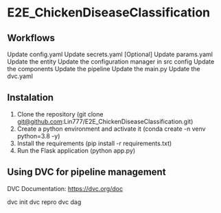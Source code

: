 # E2E_ChickenDiseaseClassification

## Workflows

Update config.yaml
Update secrets.yaml [Optional]
Update params.yaml
Update the entity
Update the configuration manager in src config
Update the components
Update the pipeline
Update the main.py
Update the dvc.yaml

## Instalation

1. Clone the repository (git clone git@github.com:Lin777/E2E_ChickenDiseaseClassification.git)
2. Create a python environment and activate it (conda create -n venv python=3.8 -y)
3. Install the requirements (pip install -r requirements.txt)
4. Run the Flask application (python app.py)

## Using DVC for pipeline management

DVC Documentation: https://dvc.org/doc

dvc init 
dvc repro
dvc dag
